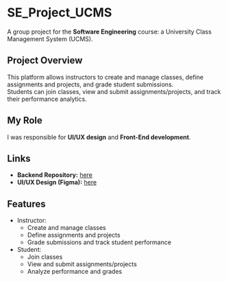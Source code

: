 # SE_Project_UCMS

A group project for the **Software Engineering** course: a University Class Management System (UCMS).

## Project Overview
This platform allows instructors to create and manage classes, define assignments and projects, and grade student submissions.  
Students can join classes, view and submit assignments/projects, and track their performance analytics.

## My Role
I was responsible for **UI/UX design** and **Front-End development**.

## Links
- **Backend Repository:** [here](https://github.com/K-Kabiri/UCMS_Backend.git)  
- **UI/UX Design (Figma):** [here](https://www.figma.com/design/3nNXP2gVywGGyzd1VjprGn/UCMS?node-id=0-1&t=24P53J2VedxUlSEQ-1)
## Features
- Instructor:
  - Create and manage classes
  - Define assignments and projects
  - Grade submissions and track student performance
- Student:
  - Join classes
  - View and submit assignments/projects
  - Analyze performance and grades
